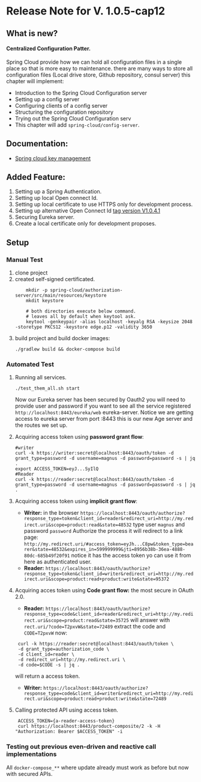 # Release Note for V. 1.0.5-cap12

## What is new? 
#### Centralized Configuration Patter.
Spring Cloud provide how we can hold all configuration files in a single place so that is more easy to maintenance.
there are many ways to store all configuration files (Local drive store, Github repository, consul server)
this chapter will implement:
  - Introduction to the Spring Cloud Configuration server
  - Setting up a config server
  - Configuring clients of a config server
  - Structuring the configuration repository
  - Trying out the Spring Cloud Configuration serv
  - This chapter will add ``spring-cloud/config-server``.
    
 ## Documentation:
* [Spring cloud key management ](https://cloud.spring.io/spring-cloud-static/spring-cloud-config/2.1.0.RELEASE/single/spring-cloud-config.html#_key_management)


## Added Feature:
1. Setting up a Spring Authentication.
2. Setting up local Open connect Id.
3. Setting up local certificate to use HTTPS only for development process.
4. Setting up alternative Open Connect Id [tag version V1.0.4.1](https://github.com/alexb760/product-recomendation/releases/tag/v1.0.4.1-cap11)
5. Securing Eureka server.
6. Create a local certificate only for development proposes.

## Setup

### Manual Test
1. clone project
2. created self-signed certificated.
    ````shell
        mkdir -p spring-cloud/authorization-server/src/main/resources/keystore
        mkdit keystore
        
        # both directories execute below command.
        # leaves all by default when keytool ask.
        keytool -genkeypair -alias localhost -keyalg RSA -keysize 2048 -storetype PKCS12 -keystore edge.p12 -validity 3650
    ````
3. build project and build docker images:
    ````shell
    ./gradlew build && docker-compose build
    ````
### Automated Test
1. Running all services.
   ````shell
   ./test_them_all.sh start
   ````
   Now our Eureka server has been secured by Oauth2 you will need to provide user and password if you want to see 
   all the service registered `http://localhost:8443/eureka/web` eureka-server. Notice we are 
   getting access to eureka server from port :8443 this is our new Age server and the routes we set up.
   
2. Acquiring access token using **password grant flow**:
    ````shell
   #writer
   curl -k https://writer:secret@localhost:8443/oauth/token -d grant_type=password -d username=magnus -d password=password -s | jq .
   export ACCESS_TOKEN=eyJ...SyIlQ
   #Reader
   curl -k https://reader:secret@localhost:8443/oauth/token -d grant_type=password -d username=magnus -d password=password -s | jq .
   ````
3. Acquiring access token using **implicit grant flow**:
   - **Writer:**
   in the browser ``https://localhost:8443/oauth/authorize?response_type=token&client_id=reader&redirect_uri=http://my.redirect.uri&scope=product:read&state=48532``
   type user ```magnus``` and password ``password`` Authorize the process it will redirect to a link page:
   ``http://my.redirect.uri/#access_token=eyJh...C8pw&token_type=bearer&state=48532&expires_in=599999999&jti=8956b38b-36ea-4888-80dc-685b49f20f91``
   notice it has the access token yo can use it from here as authenticated user.
   - **Reader:** ``https://localhost:8443/oauth/authorize?response_type=token&client_id=writer&redirect_uri=http://my.redirect.uri&scope=product:read+product:write&state=95372``
4. Acquiring acces token using **Code grant flow:** the most secure in OAuth 2.0.
   - **Reader:** ``https://localhost:8443/oauth/authorize?response_type=code&client_id=reader&redirect_uri=http://my.redirect.uri&scope=product:read&state=35725``
   will answer with ``rect.uri/?code=T2pxvW&state=72489`` extract the code and ``CODE=T2pxvW`` now:
   ````shell
    curl -k https://reader:secret@localhost:8443/oauth/token \
    -d grant_type=authorization_code \
    -d client_id=reader \
    -d redirect_uri=http://my.redirect.uri \
    -d code=$CODE -s | jq .
    ````
   will return a access token.
   - **Writer:** ``https://localhost:8443/oauth/authorize?response_type=code&client_id=writer&redirect_uri=http://my.redirect.uri&scope=product:read+product:write&state=72489``
5. Calling protected API using access token.
   ````shell
    ACCESS_TOKEN={a-reader-access-token}
    curl https://localhost:8443/product-composite/2 -k -H "Authorization: Bearer $ACCESS_TOKEN" -i
   ````

### Testing out previous even-driven and reactive call implementations     
All ``docker-compose_**`` where update already must work as before but now with secured APIs.
